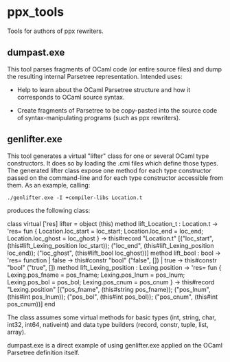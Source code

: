 ppx_tools
=========

Tools for authors of ppx rewriters.

dumpast.exe
-----------

This tool parses fragments of OCaml code (or entire source files) and
dump the resulting internal Parsetree representation.  Intended uses:

 - Help to learn about the OCaml Parsetree structure and how it
   corresponds to OCaml source syntax.

 - Create fragments of Parsetree to be copy-pasted into the source
   code of syntax-manipulating programs (such as ppx rewriters).


genlifter.exe
-------------

This tool generates a virtual "lifter" class for one or several OCaml
type constructors.  It does so by loading the .cmi files which define
those types.  The generated lifter class expose one method for each
type constructor passed on the command-line and for each type
constructor accessible from them. As an example, calling:

    ./genlifter.exe -I +compiler-libs Location.t

produces the following class:

class virtual ['res] lifter =
  object (this)
    method lift_Location_t : Location.t -> 'res=
      fun
        { Location.loc_start = loc_start; Location.loc_end = loc_end;
          Location.loc_ghost = loc_ghost }
         ->
        this#record "Location.t"
          [("loc_start", (this#lift_Lexing_position loc_start));
          ("loc_end", (this#lift_Lexing_position loc_end));
          ("loc_ghost", (this#lift_bool loc_ghost))]
    method lift_bool : bool -> 'res=
      function
      | false  -> this#constr "bool" ("false", [])
      | true  -> this#constr "bool" ("true", [])
    method lift_Lexing_position : Lexing.position -> 'res=
      fun
        { Lexing.pos_fname = pos_fname; Lexing.pos_lnum = pos_lnum;
          Lexing.pos_bol = pos_bol; Lexing.pos_cnum = pos_cnum }
         ->
        this#record "Lexing.position"
          [("pos_fname", (this#string pos_fname));
          ("pos_lnum", (this#int pos_lnum));
          ("pos_bol", (this#int pos_bol));
          ("pos_cnum", (this#int pos_cnum))]
  end

The class assumes some virtual methods for basic types (int, string,
char, int32, int64, nativeint) and data type builders (record, constr,
tuple, list, array).

dumpast.exe is a direct example of using genlifter.exe applied on the
OCaml Parsetree definition itself.
